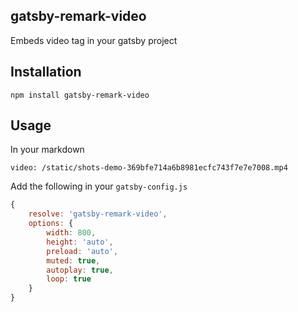 ## gatsby-remark-video

Embeds video tag in your gatsby project

## Installation
```
npm install gatsby-remark-video
```

## Usage

In your markdown
```
video: /static/shots-demo-369bfe714a6b8981ecfc743f7e7e7008.mp4
```

Add the following in your `gatsby-config.js`
```javascript
{
	resolve: 'gatsby-remark-video',
	options: {
		width: 800,
		height: 'auto',
		preload: 'auto',
		muted: true,
		autoplay: true,
		loop: true
	}
}
```
